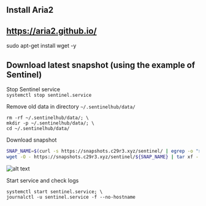 ## Install Aria2
## https://aria2.github.io/

sudo apt-get install wget -y

## Download latest snapshot (using the example of Sentinel)  
Stop Sentinel service  
`systemctl stop sentinel.service`  

Remove old data in directory `~/.sentinelhub/data/`  
```
rm -rf ~/.sentinelhub/data/; \
mkdir -p ~/.sentinelhub/data/; \
cd ~/.sentinelhub/data/
```

Download snapshot  
```bash
SNAP_NAME=$(curl -s https://snapshots.c29r3.xyz/sentinel/ | egrep -o ">sentinelhub-2.*tar" | tr -d ">"); \
wget -O - https://snapshots.c29r3.xyz/sentinel/${SNAP_NAME} | tar xf -
```
![alt text](https://github.com/c29r3/cosmos-snapshots/blob/main/2021-01-20_14-19.png?raw=true)

Start service and check logs  
```
systemctl start sentinel.service; \
journalctl -u sentinel.service -f --no-hostname
```
